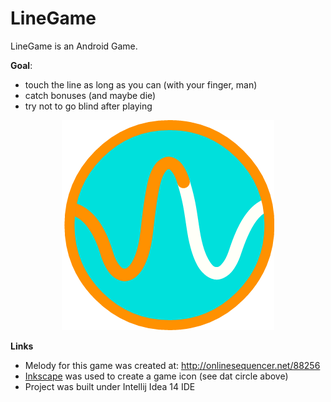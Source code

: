 # LineGame
LineGame is an Android Game.

**Goal**: 
* touch the line as long as you can (with your finger, man)
* catch bonuses (and maybe die)
* try not to go blind after playing


<div style="text-align:center">
<img src ="https://github.com/egorbunov/linegame/blob/master/related_files/png_icon.png" />
</div>

**Links**
* Melody for this game was created at: http://onlinesequencer.net/88256
* [Inkscape](https://inkscape.org/ru/download/) was used to create a game icon (see dat circle above)
* Project was built under Intellij Idea 14 IDE
